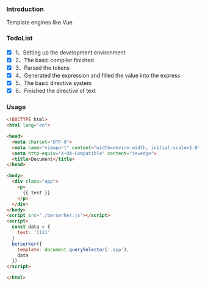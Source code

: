 ### Introduction

Template engines like Vue

### TodoList

* [x] 1、Setting up the development environment
* [x] 2、The basic compiler finished
* [x] 3、Parsed the tokens
* [x] 4、Generated the expression and filled the value into the express
* [x] 5、The basic directive system
* [x] 6、Finished the directive of text

### Usage

```html
<!DOCTYPE html>
<html lang="en">

<head>
  <meta charset="UTF-8">
  <meta name="viewport" content="width=device-width, initial-scale=1.0">
  <meta http-equiv="X-UA-Compatible" content="ie=edge">
  <title>Document</title>
</head>

<body>
  <div class="app">
    <p>
      {{ test }}
    </p>
  </div>
</body>
<script src="./berserker.js"></script>
<script>
  const data = {
    test: '1111'
  }
  berserker({
    template: document.querySelector('.app'),
    data
  })
</script>

</html>
```
